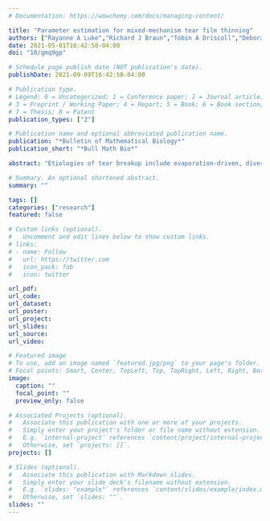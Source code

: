 ```yaml
---
# Documentation: https://wowchemy.com/docs/managing-content/

title: "Parameter estimation for mixed-mechanism tear film thinning"
authors: ["Rayanne A Luke","Richard J Braun","Tobin A Driscoll","Deborah Awisi-Gyau","Carolyn G. Begley"]
date: 2021-05-01T16:42:58-04:00
doi: "10/gmq9gp"

# Schedule page publish date (NOT publication's date).
publishDate: 2021-09-09T16:42:58-04:00

# Publication type.
# Legend: 0 = Uncategorized; 1 = Conference paper; 2 = Journal article;
# 3 = Preprint / Working Paper; 4 = Report; 5 = Book; 6 = Book section;
# 7 = Thesis; 8 = Patent
publication_types: ["2"]

# Publication name and optional abbreviated publication name.
publication: "*Bulletin of Mathematical Biology*"
publication_short: "*Bull Math Bio*"

abstract: "Etiologies of tear breakup include evaporation-driven, divergent flow-driven, and a combination of these two. A mathematical model incorporating evaporation and lipid-driven tangential flow is fit to fluorescence imaging data. The lipid-driven motion is hypothesized to be caused by localized excess lipid, or “globs.” Tear breakup quantities such as evaporation rates and tangential flow rates cannot currently be directly measured during breakup. We determine such variables by fitting mathematical models for tear breakup and the computed fluorescent intensity to experimental intensity data gathered in vivo. Parameter estimation is conducted via least squares minimization of the difference between experimental data and computed answers using either the trust-region-reflective or Levenberg–Marquardt algorithm. Best-fit determination of tear breakup parameters supports the notion that evaporation and divergent tangential flow can cooperate to drive breakup. The resulting tear breakup is typically faster than purely evaporative cases. Many instances of tear breakup may have similar causes, which suggests that interpretation of experimental results may benefit from considering multiple mechanisms."

# Summary. An optional shortened abstract.
summary: ""

tags: []
categories: ["research"]
featured: false

# Custom links (optional).
#   Uncomment and edit lines below to show custom links.
# links:
# - name: Follow
#   url: https://twitter.com
#   icon_pack: fab
#   icon: twitter

url_pdf:
url_code:
url_dataset:
url_poster:
url_project:
url_slides:
url_source:
url_video:

# Featured image
# To use, add an image named `featured.jpg/png` to your page's folder. 
# Focal points: Smart, Center, TopLeft, Top, TopRight, Left, Right, BottomLeft, Bottom, BottomRight.
image:
  caption: ""
  focal_point: ""
  preview_only: false

# Associated Projects (optional).
#   Associate this publication with one or more of your projects.
#   Simply enter your project's folder or file name without extension.
#   E.g. `internal-project` references `content/project/internal-project/index.md`.
#   Otherwise, set `projects: []`.
projects: []

# Slides (optional).
#   Associate this publication with Markdown slides.
#   Simply enter your slide deck's filename without extension.
#   E.g. `slides: "example"` references `content/slides/example/index.md`.
#   Otherwise, set `slides: ""`.
slides: ""
---
```

